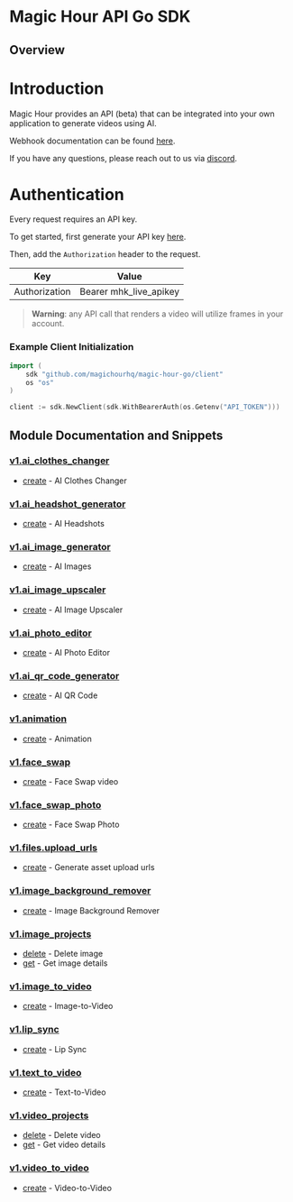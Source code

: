 
# Magic Hour API Go SDK

## Overview

# Introduction 

Magic Hour provides an API (beta) that can be integrated into your own application to generate videos using AI. 

Webhook documentation can be found [here](https://magichour.ai/docs/webhook).

If you have any questions, please reach out to us via [discord](https://discord.gg/JX5rgsZaJp).

# Authentication

Every request requires an API key.

To get started, first generate your API key [here](https://magichour.ai/settings/developer).

Then, add the `Authorization` header to the request.

| Key | Value |
|-|-|
| Authorization | Bearer mhk_live_apikey |

> **Warning**: any API call that renders a video will utilize frames in your account.


### Example Client Initialization

```go
import (
	sdk "github.com/magichourhq/magic-hour-go/client"
	os "os"
)

client := sdk.NewClient(sdk.WithBearerAuth(os.Getenv("API_TOKEN")))
```

## Module Documentation and Snippets

### [v1.ai_clothes_changer](resources/v1/ai_clothes_changer/README.md)

* [create](resources/v1/ai_clothes_changer/README.md#create) - AI Clothes Changer

### [v1.ai_headshot_generator](resources/v1/ai_headshot_generator/README.md)

* [create](resources/v1/ai_headshot_generator/README.md#create) - AI Headshots

### [v1.ai_image_generator](resources/v1/ai_image_generator/README.md)

* [create](resources/v1/ai_image_generator/README.md#create) - AI Images

### [v1.ai_image_upscaler](resources/v1/ai_image_upscaler/README.md)

* [create](resources/v1/ai_image_upscaler/README.md#create) - AI Image Upscaler

### [v1.ai_photo_editor](resources/v1/ai_photo_editor/README.md)

* [create](resources/v1/ai_photo_editor/README.md#create) - AI Photo Editor

### [v1.ai_qr_code_generator](resources/v1/ai_qr_code_generator/README.md)

* [create](resources/v1/ai_qr_code_generator/README.md#create) - AI QR Code

### [v1.animation](resources/v1/animation/README.md)

* [create](resources/v1/animation/README.md#create) - Animation

### [v1.face_swap](resources/v1/face_swap/README.md)

* [create](resources/v1/face_swap/README.md#create) - Face Swap video

### [v1.face_swap_photo](resources/v1/face_swap_photo/README.md)

* [create](resources/v1/face_swap_photo/README.md#create) - Face Swap Photo

### [v1.files.upload_urls](resources/v1/files/upload_urls/README.md)

* [create](resources/v1/files/upload_urls/README.md#create) - Generate asset upload urls

### [v1.image_background_remover](resources/v1/image_background_remover/README.md)

* [create](resources/v1/image_background_remover/README.md#create) - Image Background Remover

### [v1.image_projects](resources/v1/image_projects/README.md)

* [delete](resources/v1/image_projects/README.md#delete) - Delete image
* [get](resources/v1/image_projects/README.md#get) - Get image details

### [v1.image_to_video](resources/v1/image_to_video/README.md)

* [create](resources/v1/image_to_video/README.md#create) - Image-to-Video

### [v1.lip_sync](resources/v1/lip_sync/README.md)

* [create](resources/v1/lip_sync/README.md#create) - Lip Sync

### [v1.text_to_video](resources/v1/text_to_video/README.md)

* [create](resources/v1/text_to_video/README.md#create) - Text-to-Video

### [v1.video_projects](resources/v1/video_projects/README.md)

* [delete](resources/v1/video_projects/README.md#delete) - Delete video
* [get](resources/v1/video_projects/README.md#get) - Get video details

### [v1.video_to_video](resources/v1/video_to_video/README.md)

* [create](resources/v1/video_to_video/README.md#create) - Video-to-Video

<!-- MODULE DOCS END -->
